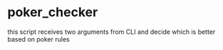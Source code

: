 # poker_checker
this script receives two arguments from CLI and decide which is better based on poker rules
